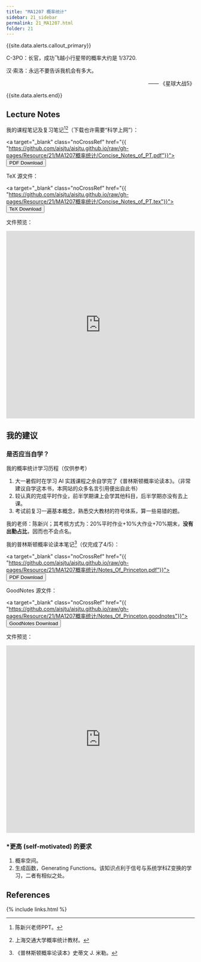 ```yaml
---
title: "MA1207 概率统计"
sidebar: 21_sidebar
permalink: 21_MA1207.html
folder: 21
---
```


{{site.data.alerts.callout_primary}}
<p>C-3PO：长官，成功飞越小行星带的概率大约是 1/3720.</p>
<p>汉·索洛：永远不要告诉我机会有多大。</p>
<p align="right">—— 《星球大战5》</p>

{{site.data.alerts.end}}

## Lecture Notes

我的课程笔记及复习笔记[^1][^2]（下载也许需要“科学上网”）：

<a target="\_blank" class="noCrossRef" href="{{ "https://github.com/aisjtu/aisjtu.github.io/raw/gh-pages/Resource/21/MA1207概率统计/Concise_Notes_of_PT.pdf"}}"><button type="button" class="btn btn-default" aria-label="Left Align"><span class="glyphicon glyphicon-download-alt" aria-hidden="true"></span> PDF Download</button></a>

TeX 源文件：

<a target="\_blank" class="noCrossRef" href="{{ "https://github.com/aisjtu/aisjtu.github.io/raw/gh-pages/Resource/21/MA1207概率统计/Concise_Notes_of_PT.tex"}}"><button type="button" class="btn btn-default" aria-label="Left Align"><span class="glyphicon glyphicon-download-alt" aria-hidden="true"></span> TeX Download</button></a>

文件预览：

<embed src="https://aisjtu.github.io/Rsr_pdf/21/Concise_Notes_of_PT.pdf" type="application/pdf" width="100%" height="500px"/>

## 我的建议

### 是否应当自学？

我的概率统计学习历程（仅供参考）

1. 大一暑假时在学习 AI 实践课程之余自学完了《普林斯顿概率论读本》。（非常建议自学这本书，本网站的众多名言引用便出自此书）
2. 较认真的完成平时作业，前半学期课上会学其他科目，后半学期亦没有去上课。
3. 考试前复习一遍基本概念，熟悉交大教材的符号体系，算一些易错的题。

我的老师：陈新兴；其考核方式为：20%平时作业+10%大作业+70%期末，**没有出勤占比**，因而也不会点名。

我的普林斯顿概率论读本笔记[^3]（仅完成了4/5）：

<a target="\_blank" class="noCrossRef" href="{{ "https://github.com/aisjtu/aisjtu.github.io/raw/gh-pages/Resource/21/MA1207概率统计/Notes_Of_Princeton.pdf"}}"><button type="button" class="btn btn-default" aria-label="Left Align"><span class="glyphicon glyphicon-download-alt" aria-hidden="true"></span> PDF Download</button></a>

GoodNotes 源文件：

<a target="\_blank" class="noCrossRef" href="{{ "https://github.com/aisjtu/aisjtu.github.io/raw/gh-pages/Resource/21/MA1207概率统计/Notes_Of_Princeton.goodnotes"}}"><button type="button" class="btn btn-default" aria-label="Left Align"><span class="glyphicon glyphicon-download-alt" aria-hidden="true"></span> GoodNotes Download</button></a>

文件预览：

<embed src="https://aisjtu.github.io/Rsr_pdf/21/Notes_Of_Princeton.pdf" type="application/pdf" width="100%" height="500px"/>

### *更高 (self-motivated) 的要求

1. 概率空间。
2. 生成函数，Generating Functions。该知识点利于信号与系统学科Z变换的学习，二者有相似之处。

## References

[^1]: 陈新兴老师PPT。

[^2]: 上海交通大学概率统计教材。

[^3]: 《普林斯顿概率论读本》史蒂文  J. 米勒。

{% include links.html %}
